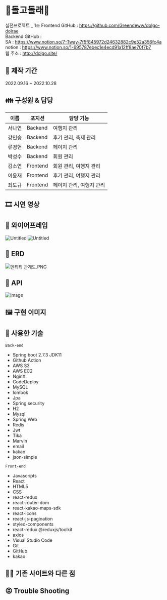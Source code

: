 # 🐋돌고돌래🐋

실전프로젝트 _ 1조
Frontend GitHub : https://github.com/Greendeww/dolgo-dolrae <br/>
Backend GitHub :  <br/>
SA : https://www.notion.so/7-Tway-7f5f845972d24632882c9e52a356fc4a<br/>
notion : https://www.notion.so/1-695787ebec1e4ecd91a12ff8ae70f7b7 <br/>
웹 주소 : http://dolgo.site/<br/>

## 📅 제작 기간
2022.09.16 ~ 2022.10.28

## 👪 구성원 & 담당 

|이름|포지션|담당 기능|
|------|---|---|
|서나연|Backend|여행지 관리|
|강민승|Backend|후기 관리, 축제 관리|
|류경현|Backend|페이지 관리|
|박성수|Backend|회원 관리|
|김소연|Frontend|회원 관리, 여행지 관리|
|이윤재|Frontend|후기 관리, 여행지 관리|
|최도규|Frontend|페이지 관리, 여행지 관리|

## 🎞 시연 영상


## 📗 와이어프레임
![Untitled](https://s3-us-west-2.amazonaws.com/secure.notion-static.com/18ddd018-946d-40e2-91e9-cdff846a827a/Untitled.png)
![Untitled](https://s3-us-west-2.amazonaws.com/secure.notion-static.com/decad145-b3d0-4068-8191-26a17fcdf720/Untitled.png)

## 📘 ERD
![엔티티 관계도.PNG](https://s3-us-west-2.amazonaws.com/secure.notion-static.com/7bc2fddd-3605-4b61-bc63-8829ad281370/%EC%97%94%ED%8B%B0%ED%8B%B0_%EA%B4%80%EA%B3%84%EB%8F%84.png)

## 📙 API
![image](https://user-images.githubusercontent.com/110370672/190383061-d919245e-7f5c-477e-a2a2-d5b350400f18.png)

## 🖼 구현 이미지

## 👷 사용한 기술
`Back-end`
- Spring boot 2.7.3 JDK11
- Github Action
- AWS S3
- AWS EC2
- NginX
- CodeDeploy
- MySQL
- lombok
- Jpa
- Spring security
- H2
- Mysql
- Spring Web
- Redis
- Jwt
- Tika
- Marvin
- email
- kakao
- json-simple

`Front-end`

- Javascripts
- React
- HTML5
- CSS
- react-redux
- react-router-dom
- react-kakao-maps-sdk
- react-icons
- react-js-pagination
- styled-components
- react-redux @reduxjs/toolkit
- axios
- Visual Studio Code
- Git
- GitHub
- kakao

## 🏳‍🌈 기존 사이트와 다른 점


## 😡 Trouble Shooting
